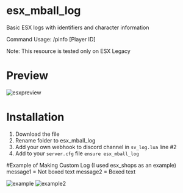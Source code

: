 # esx_mball_log
Basic ESX logs with identifiers and character information

Command Usage: /pinfo [Player ID]

Note: This resource is tested only on ESX Legacy

# Preview
![esxpreview](https://user-images.githubusercontent.com/76224425/120218922-17091280-c243-11eb-84c8-47b3b53c5a13.png)

# Installation
1. Download the file
2. Rename folder to esx_mball_log
3. Add your own webhook to discord channel in `sv_log.lua` line #2
4. Add to your `server.cfg` file ```ensure esx_mball_log```

#Example of Making Custom Log (I used esx_shops as an example)
message1 = Not boxed text
message2 = Boxed text

![example](https://user-images.githubusercontent.com/76224425/127364643-4ffa2eee-691b-41bd-91f2-c16b5d36f735.PNG)
![example2](https://user-images.githubusercontent.com/76224425/127364660-3c30713c-1479-429f-831c-fc6ae604c4bf.PNG)
